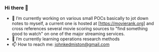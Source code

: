 ### Hi there 👋

- 🔭 I’m currently working on various small POCs basically to jot down notes to myself, a current one is hosted at [https://movierank.org] and cross references several movie scoring sources to "find something good to watch" on one of the major streaming services.
- 🌱 I’m currently learning operations research methods
- 📫 How to reach me: johnkedmiston@gmail.com

 
<!--
**jkedmiston/jkedmiston** is a ✨ _special_ ✨ repository because its `README.md` (this file) appears on your GitHub profile.

Here are some ideas to get you started:

- 🔭 I’m currently working on ...
- ⚡ Fun fact: ...
- 👯 I’m looking to collaborate on ...
- 🤔 I’m looking for help with ...
- 💬 Ask me about ...

- 😄 Pronouns: ...

-->
